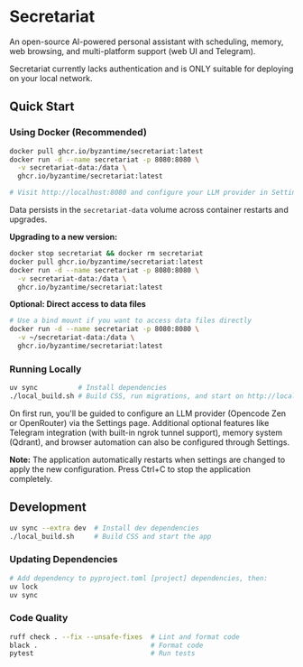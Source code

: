 # Secretariat

An open-source AI-powered personal assistant with scheduling, memory, web browsing, and multi-platform support (web UI and Telegram).

Secretariat currently lacks authentication and is ONLY suitable for deploying on your local network.

## Quick Start

### Using Docker (Recommended)

```bash
docker pull ghcr.io/byzantime/secretariat:latest
docker run -d --name secretariat -p 8080:8080 \
  -v secretariat-data:/data \
  ghcr.io/byzantime/secretariat:latest

# Visit http://localhost:8080 and configure your LLM provider in Settings
```

Data persists in the `secretariat-data` volume across container restarts and upgrades.

**Upgrading to a new version:**
```bash
docker stop secretariat && docker rm secretariat
docker pull ghcr.io/byzantime/secretariat:latest
docker run -d --name secretariat -p 8080:8080 \
  -v secretariat-data:/data \
  ghcr.io/byzantime/secretariat:latest
```

**Optional: Direct access to data files**
```bash
# Use a bind mount if you want to access data files directly
docker run -d --name secretariat -p 8080:8080 \
  -v ~/secretariat-data:/data \
  ghcr.io/byzantime/secretariat:latest
```

### Running Locally

```bash
uv sync          # Install dependencies
./local_build.sh # Build CSS, run migrations, and start on http://localhost:8080
```

On first run, you'll be guided to configure an LLM provider (Opencode Zen or OpenRouter) via the Settings page. Additional optional features like Telegram integration (with built-in ngrok tunnel support), memory system (Qdrant), and browser automation can also be configured through Settings.

**Note:** The application automatically restarts when settings are changed to apply the new configuration. Press Ctrl+C to stop the application completely.

## Development

```bash
uv sync --extra dev  # Install dev dependencies
./local_build.sh     # Build CSS and start the app
```

### Updating Dependencies

```bash
# Add dependency to pyproject.toml [project] dependencies, then:
uv lock
uv sync
```

### Code Quality

```bash
ruff check . --fix --unsafe-fixes  # Lint and format code
black .                            # Format code
pytest                             # Run tests
```
